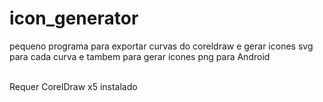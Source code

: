 # icon_generator

pequeno programa para exportar curvas do coreldraw e gerar icones svg para cada curva e tambem para gerar icones png para Android


<br>
Requer CorelDraw x5 instalado
